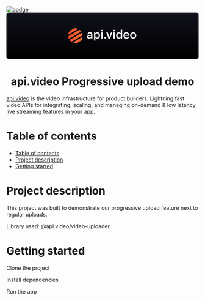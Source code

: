 [![badge](https://img.shields.io/twitter/follow/api_video?style=social)](https://twitter.com/intent/follow?screen_name=api_video) &nbsp; &nbsp;
![](https://github.com/apivideo/API_OAS_file/blob/master/apivideo_banner.png)

<h1 align="center">api.video Progressive upload demo</h1>

[api.video](https://api.video) is the video infrastructure for product builders. Lightning fast video APIs for integrating, scaling, and managing on-demand & low latency live streaming features in your app.

# Table of contents

- [Table of contents](#table-of-contents)
- [Project description](#project-description)
- [Getting started](#getting-started)

# Project description

This project was built to demonstrate our progressive upload feature next to regular uploads.

Library used: @api.video/video-uploader

# Getting started

Clone the project

Install dependencies

Run the app
